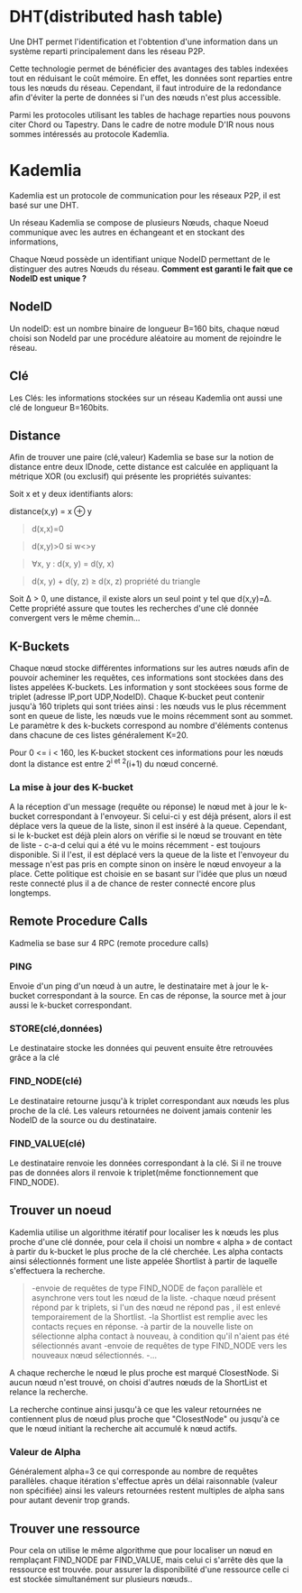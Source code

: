 # DHT(distributed hash table) #

Une DHT permet l'identification et l'obtention d'une information dans un système reparti principalement dans les réseau P2P.

Cette technologie permet de bénéficier des avantages des tables indexées tout en réduisant le coût mémoire. En effet, les données sont reparties entre tous les nœuds du réseau. Cependant, il faut introduire de la redondance afin d'éviter la perte de données si l'un des nœuds n'est plus accessible.


Parmi les protocoles utilisant les tables de hachage reparties nous pouvons citer Chord ou Tapestry.
Dans le cadre de notre module D'IR nous nous sommes intéressés au protocole Kademlia.

# Kademlia #

Kademlia est un protocole de communication pour les réseaux P2P, il est basé sur une DHT.


Un réseau Kademlia se compose de plusieurs Nœuds, chaque Noeud communique avec les autres en échangeant et en stockant des informations,

Chaque Nœud possède un identifiant unique NodeID permettant de le distinguer des autres Nœuds du réseau. **Comment est garanti le fait que ce NodeID est unique ?**

## NodeID ##

Un nodeID: est un nombre binaire de longueur B=160 bits, chaque nœud choisi son NodeId par une procédure aléatoire au moment de rejoindre le réseau.

## Clé ##

Les Clés: les informations stockées sur un réseau Kademlia ont aussi une clé de longueur B=160bits.

## Distance ##

Afin de trouver une paire (clé,valeur) Kademlia se base sur la notion de distance entre deux IDnode, cette distance est calculée en appliquant la métrique XOR (ou exclusif) qui présente les propriétés suivantes:

Soit x et y deux identifiants alors:

distance(x,y) =  x ⊕ y

> d(x,x)=0

> d(x,y)>0 si w<>y

> ∀x, y : d(x, y) = d(y, x)

> d(x, y) + d(y, z) ≥ d(x, z) propriété du triangle


Soit ∆ > 0, une distance, il existe alors un seul point y tel que d(x,y)=∆. Cette propriété assure que toutes les recherches d'une clé donnée convergent vers le même chemin...


## K-Buckets ##

Chaque nœud stocke différentes informations sur les autres nœuds afin de pouvoir acheminer les requêtes, ces informations sont stockées dans des listes appelées K-buckets. Les information y sont stockéees sous forme de triplet (adresse IP,port UDP,NodeID).
Chaque K-bucket peut contenir jusqu'à 160 triplets qui sont triées ainsi : les nœuds vus le plus récemment sont en queue de liste, les nœuds vue le moins récemment sont au sommet.
Le paramètre k des k-buckets correspond au nombre d'éléments contenus dans chacune de ces listes généralement K=20.

Pour 0 <= i < 160, les K-bucket stockent ces informations pour les nœuds dont la distance est entre 2<sup>i et 2</sup>(i+1) du nœud concerné.


### La mise à jour des K-bucket ###

A la réception d'un message (requête ou réponse) le nœud met à jour le k-bucket correspondant à l'envoyeur. Si celui-ci y est déjà présent, alors il est déplace vers la queue de la liste, sinon il est inséré à la queue.
Cependant, si le k-bucket est déjà plein alors on vérifie si le nœud se trouvant en tète de liste - c-a-d celui qui a été vu le moins récemment - est toujours disponible. Si il l'est, il est déplacé vers la queue de la liste et l'envoyeur du message n'est pas pris en compte sinon on insère le nœud envoyeur a la place.
Cette politique est choisie en se basant sur l'idée que plus un nœud reste connecté plus il a de chance de rester connecté encore plus longtemps.

## Remote Procedure Calls ##

Kadmelia se base sur 4 RPC (remote procedure calls)

### PING ###
Envoie d'un ping d'un nœud à un autre, le destinataire met à jour le k-bucket correspondant à la source. En cas de réponse, la source met à jour aussi le k-bucket correspondant.

### STORE(clé,données) ###
Le destinataire stocke les données qui peuvent ensuite être retrouvées grâce a la clé

### FIND\_NODE(clé) ###
Le destinataire retourne jusqu'à k triplet correspondant aux nœuds les plus proche de la clé. Les valeurs retournées ne doivent jamais contenir les NodeID de la source ou du destinataire.

### FIND\_VALUE(clé) ###
Le destinataire renvoie les données correspondant à la clé. Si il ne trouve pas de données alors il renvoie k triplet(même fonctionnement que FIND\_NODE).



## Trouver un noeud ##

Kademlia utilise un algorithme itératif pour localiser les k nœuds les plus proche d'une clé donnée, pour cela il choisi un nombre « alpha » de contact à partir du k-bucket le plus proche de la clé cherchée.
Les alpha contacts ainsi sélectionnés forment une liste appelée Shortlist à partir de laquelle s'effectuera la recherche.

> -envoie de requêtes de type FIND\_NODE de façon parallèle et asynchrone vers tout les nœud de la liste.
> -chaque nœud présent répond par k triplets, si l'un des nœud ne répond pas , il est enlevé temporairement de la Shortlist.
> -la Shortlist est remplie avec les contacts reçues en réponse.
> -à partir de la nouvelle liste on sélectionne alpha contact à nouveau, à condition qu'il n'aient pas été sélectionnés avant
> -envoie de requêtes de type FIND\_NODE vers les nouveaux nœud sélectionnés.
> -...

A chaque recherche le nœud le plus proche est marqué ClosestNode. Si aucun nœud n'est trouvé, on choisi d'autres nœuds de la ShortList et relance la recherche.

La recherche continue ainsi jusqu'à ce que les valeur retournées ne contiennent plus de nœud plus proche que "ClosestNode" ou jusqu'à ce que le nœud initiant la recherche ait accumulé k nœud actifs.

### Valeur de Alpha ###

Généralement alpha=3 ce qui corresponde au nombre de requêtes parallèles. chaque itération s'effectue après un délai raisonnable (valeur non spécifiée) ainsi les valeurs retournées restent multiples de alpha sans pour autant devenir trop grands.

## Trouver une ressource ##

Pour cela on utilise le même algorithme que pour localiser un nœud en remplaçant FIND\_NODE par FIND\_VALUE, mais celui ci s'arrête dès que la ressource est trouvée. pour assurer la disponibilité d'une ressource celle ci est stockée simultanément sur plusieurs nœuds..